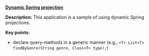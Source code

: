 **[Dynamic Spring projection](https://github.com/andreipall/Spring-Boot-JPA/tree/master/HibernateSpringBootDynamicProjection)**
  
**Description:** This application is a sample of using dynamic Spring projections.

**Key points:**
- declare query-methods in a generic manner (e.g., `<T> List<T> findByGenre(String genre, Class<T> type);`)

